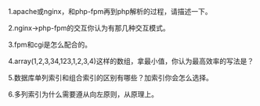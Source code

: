 1.apache或nginx，和php-fpm再到php解析的过程，请描述一下。

2.nginx->php-fpm的交互你认为有那几种交互模式。

3.fpm和cgi是怎么配合的。

4.array(1,2,3,34,123,1,2,3,4)这样的数组，拿最小值，你认为最高效率的写法是？

5.数据库单列索引和组合索引的区别有哪些？加索引你会怎么选择。

6.多列索引为什么需要遵从向左原则，从原理上。 
